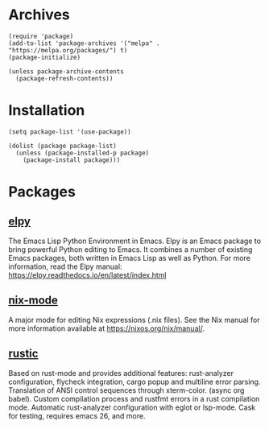 # Archives
```
(require 'package)
(add-to-list 'package-archives '("melpa" . "https://melpa.org/packages/") t)
(package-initialize)

(unless package-archive-contents
  (package-refresh-contents))
```

# Installation
```
(setq package-list '(use-package))

(dolist (package package-list)
  (unless (package-installed-p package)
    (package-install package)))
```

# Packages


## [elpy](https://github.com/jorgenschaefer/elpy/)
The Emacs Lisp Python Environment in Emacs. Elpy is an Emacs package to bring powerful Python editing to Emacs. It combines a number of existing Emacs packages, both written in Emacs Lisp as well as Python. For more information, read the Elpy manual: https://elpy.readthedocs.io/en/latest/index.html


## [nix-mode](https://github.com/NixOS/nix-mode)
A major mode for editing Nix expressions (.nix files).  See the Nix manual
for more information available at https://nixos.org/nix/manual/.

## [rustic](https://github.com/brotzeit/rustic)
Based on rust-mode and provides additional features: rust-analyzer configuration, flycheck integration, cargo popup and multiline error parsing. Translation of ANSI control sequences through xterm-color. (async org babel). Custom compilation process and rustfmt errors in a rust compilation mode. Automatic rust-analyzer configuration with eglot or lsp-mode. Cask for testing, requires emacs 26, and more.


